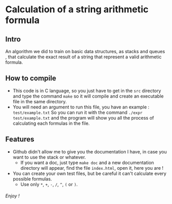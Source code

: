 # Calculation of a string arithmetic formula

Intro
-----
An algorithm we did to train on basic data structures, as stacks and queues
, that calculate the exact result of a string that represent a valid arithmetic formula.

How to compile
--------------
- This code is in C language, so you just have to get in the `src` directory and type the command `make` so it will compile
and create an executable file in the same directory. 
- You will need an argument to run this file, you have an example : `test/example.txt`
So you can run it with the command `./expr test/example.txt`
and the program will show you all the process of calculating each formulas in the file.

Features
--------
- Github didn't allow me to give you the documentation I have, in case you want to use the stack or whatever.
	- If you want a doc, just type `make doc` and a new documentation directory will appear, find the file `index.html`, open it, here you are !
- You can create your own test files, but be careful it can't calculate every possible formulas.
	- Use only `*`, `+`, `-`, `/`, `^`, `(` or `)`.

###### Enjoy !
